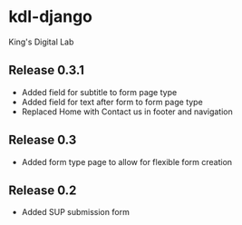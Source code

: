 # kdl-django

King's Digital Lab

## Release 0.3.1

* Added field for subtitle to form page type
* Added field for text after form to form page type
* Replaced Home with Contact us in footer and navigation

## Release 0.3

* Added form type page to allow for flexible form creation

## Release 0.2

* Added SUP submission form